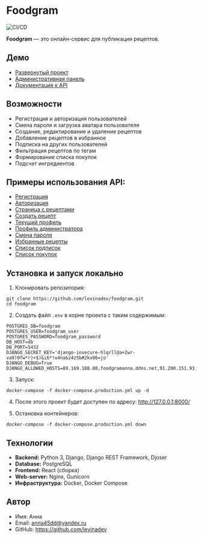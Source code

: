 # Foodgram

![CI/CD](https://github.com/levinadev/foodgram/actions/workflows/main.yml/badge.svg)

**Foodgram** — это онлайн-сервис для публикации рецептов.

## Демо

- [Развернутый проект](https://foodgramanna.ddns.net)  
- [Административная панель](https://foodgramanna.ddns.net/admin/)  
- [Документация к API](https://foodgramanna.ddns.net/api/docs/)  


## Возможности
- Регистрация и авторизация пользователей  
- Смена пароля и загрузка аватара пользователя
- Создание, редактирование и удаление рецептов  
- Добавление рецептов в избранное
- Подписка на других пользователей
- Фильтрация рецептов по тегам
- Формирование списка покупок 
- Подсчет ингредиентов

## Примеры использования API:
- [Регистрация](https://foodgramanna.ddns.net/signup)  
- [Авторизация](https://foodgramanna.ddns.net/signin)  
- [Страница с рецептами](https://foodgramanna.ddns.net/recipes)  
- [Создать рецепт](https://foodgramanna.ddns.net/recipes/create)
- [Текущий профиль](https://foodgramanna.ddns.net/user/me)  
- [Профиль администратора](https://foodgramanna.ddns.net/user/1)  
- [Смена пароля](https://foodgramanna.ddns.net/change-password)  
- [Избранные рецепты](https://foodgramanna.ddns.net/favorites)  
- [Список подписок](https://foodgramanna.ddns.net/subscriptions)  
- [Список покупок](https://foodgramanna.ddns.net/cart)  

## Установка и запуск локально

1. Клонировать репозитория:
```
git clone https://github.com/levinadev/foodgram.git
cd foodgram
```

2. Создать файл `.env` в корне проекта с таким содержимым:
```
POSTGRES_DB=foodgram
POSTGRES_USER=foodgram_user
POSTGRES_PASSWORD=foodgram_password
DB_HOST=db
DB_PORT=5432
DJANGO_SECRET_KEY='django-insecure-hlqrll@a+2wr-va9)0fw*r)+$)&i6*!u4na&z4z5b#2kx86=jo'
DJANGO_DEBUG=True
DJANGO_ALLOWED_HOSTS=89.169.188.80,foodgramanna.ddns.net,91.200.151.93,localhost,127.0.0.1
```

3. Запуск:
```
docker-compose -f docker-compose.production.yml up -d
```

4. После этого проект будет доступен по адресу: http://127.0.0.1:8000/

5. Остановка контейнеров:

```
docker-compose -f docker-compose.production.yml down
```

## Технологии
- **Backend:** Python 3, Django, Django REST Framework, Djoser  
- **Database:** PostgreSQL  
- **Frontend:** React (сборка)  
- **Web-server:** Nginx, Gunicorn  
- **Инфраструктура:** Docker, Docker Compose  

## Автор

- Имя: Анна
- Email: anna45dd@yandex.ru
- GitHub: https://github.com/levinadev